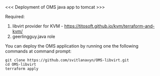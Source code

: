 <<< Deployment of OMS java app to tomcat >>>

Required:
1. libvirt provider for KVM - https://titosoft.github.io/kvm/terraform-and-kvm/
2. geerlingguy.java role

You can deploy the OMS application by running one the following commands at command prompt:

    git clone https://github.com/svitlanavyn/OMS-libvirt.git
    cd OMS-libvirt
    terraform apply
